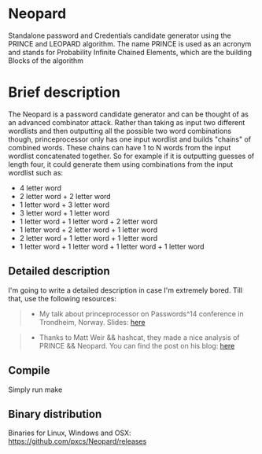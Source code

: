 # Neopard

Standalone password and Credentials candidate generator using the PRINCE and LEOPARD algorithm. The name PRINCE is used as an acronym and stands for Probability Infinite Chained Elements, which are the building Blocks of the algorithm

# Brief description

The Neopard is a password candidate generator and can be thought of as an advanced combinator attack. Rather than taking as input two different wordlists and then outputting all the possible two word combinations though, princeprocessor only has one input wordlist and builds "chains" of combined words. These chains can have 1 to N words from the input wordlist concatenated together. So for example if it is outputting guesses of length four, it could generate them using combinations from the input wordlist such as:

- 4 letter word
- 2 letter word + 2 letter word
- 1 letter word + 3 letter word
- 3 letter word + 1 letter word
- 1 letter word + 1 letter word + 2 letter word
- 1 letter word + 2 letter word + 1 letter word
- 2 letter word + 1 letter word + 1 letter word
- 1 letter word + 1 letter word + 1 letter word + 1 letter word

Detailed description
--------------

I'm going to write a detailed description in case I'm extremely bored. Till that, use the following resources:

> - My talk about princeprocessor on Passwords^14 conference in Trondheim, Norway. Slides: [here](https://hashcat.net/events/p14-trondheim/prince-attack.pdf)

> - Thanks to Matt Weir && hashcat, they made a nice analysis of PRINCE && Neopard. You can find the post on his blog: [here](http://reusablesec.blogspot.de/2014/12/tool-deep-dive-prince.html)

Compile
--------------

Simply run make

Binary distribution
--------------

Binaries for Linux, Windows and OSX: https://github.com/pxcs/Neopard/releases
